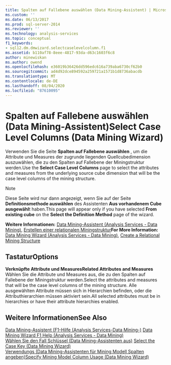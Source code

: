 ```yaml
---
title: Spalten auf Fallebene auswählen (Data Mining-Assistent) | Microsoft-Dokumentation
ms.custom: ''
ms.date: 06/13/2017
ms.prod: sql-server-2014
ms.reviewer: ''
ms.technology: analysis-services
ms.topic: conceptual
f1_keywords:
- sql12.dm.dmwizard.selectcaselevelcolumn.f1
ms.assetid: b110af78-8eee-4817-93da-d63c1603f6c8
author: minewiskan
ms.author: owend
ms.openlocfilehash: e36019b36426dd596edc616a739aba6730cf62b0
ms.sourcegitcommit: ad4d92dce894592a259721a1571b1d8736abacdb
ms.translationtype: MT
ms.contentlocale: de-DE
ms.lasthandoff: 08/04/2020
ms.locfileid: "87610095"
---
```

# <a name="select-case-level-columns-data-mining-wizard"></a><span data-ttu-id="74112-102">Spalten auf Fallebene auswählen (Data Mining-Assistent)</span><span class="sxs-lookup"><span data-stu-id="74112-102">Select Case Level Columns (Data Mining Wizard)</span></span>
  <span data-ttu-id="74112-103">Verwenden Sie die Seite **Spalten auf Fallebene auswählen** , um die Attribute und Measures der zugrunde liegenden Quellcubedimension auszuwählen, die zu den Spalten auf Fallebene der Miningstruktur werden.</span><span class="sxs-lookup"><span data-stu-id="74112-103">Use the **Select Case Level Columns** page to select the attributes and measures from the underlying source cube dimension that will be the case level columns of the mining structure.</span></span>  
  
> [!NOTE]  
>  <span data-ttu-id="74112-104">Diese Seite wird nur dann angezeigt, wenn Sie auf der Seite **Definitionsmethode auswählen** des Assistenten **Aus vorhandenem Cube ausgewähl**t haben.</span><span class="sxs-lookup"><span data-stu-id="74112-104">This page will appear only if you have selected **From existing cube** on the **Select the Definition Method** page of the wizard.</span></span>  
  
 <span data-ttu-id="74112-105">**Weitere Informationen:** [Data Mining-Assistent &#40;Analysis Services - Data Mining&#41;](data-mining/data-mining-wizard-analysis-services-data-mining.md), [Erstellen einer relationalen Miningstruktur](data-mining/create-a-relational-mining-structure.md)</span><span class="sxs-lookup"><span data-stu-id="74112-105">**For More Information:** [Data Mining Wizard &#40;Analysis Services - Data Mining&#41;](data-mining/data-mining-wizard-analysis-services-data-mining.md), [Create a Relational Mining Structure](data-mining/create-a-relational-mining-structure.md)</span></span>  
  
## <a name="options"></a><span data-ttu-id="74112-106">Tastatur</span><span class="sxs-lookup"><span data-stu-id="74112-106">Options</span></span>  
 <span data-ttu-id="74112-107">**Verknüpfte Attribute und Measures**</span><span class="sxs-lookup"><span data-stu-id="74112-107">**Related Attributes and Measures**</span></span>  
 <span data-ttu-id="74112-108">Wählen Sie die Attribute und Measures aus, die zu den Spalten auf Fallebene der Miningstruktur werden.</span><span class="sxs-lookup"><span data-stu-id="74112-108">Select the attributes and measures that will be the case level columns of the mining structure.</span></span> <span data-ttu-id="74112-109">Alle ausgewählten Attribute müssen sich in Hierarchien befinden, oder die Attributhierarchien müssen aktiviert sein.</span><span class="sxs-lookup"><span data-stu-id="74112-109">All selected attributes must be in hierarchies or have their attribute hierarchies enabled.</span></span>  
  
## <a name="see-also"></a><span data-ttu-id="74112-110">Weitere Informationen</span><span class="sxs-lookup"><span data-stu-id="74112-110">See Also</span></span>  
 <span data-ttu-id="74112-111">[Data Mining-Assistent (F1-Hilfe &#40;Analysis Services-Data Mining-&#41;](data-mining-wizard-f1-help-analysis-services-data-mining.md) </span><span class="sxs-lookup"><span data-stu-id="74112-111">[Data Mining Wizard F1 Help &#40;Analysis Services - Data Mining&#41;](data-mining-wizard-f1-help-analysis-services-data-mining.md) </span></span>  
 <span data-ttu-id="74112-112">[Wählen Sie den Fall Schlüssel &#40;Data Mining-Assistenten aus&#41;](select-the-case-key-data-mining-wizard.md) </span><span class="sxs-lookup"><span data-stu-id="74112-112">[Select the Case Key &#40;Data Mining Wizard&#41;](select-the-case-key-data-mining-wizard.md) </span></span>  
 [<span data-ttu-id="74112-113">Verwendungs &#40;Data Mining-Assistenten für Mining Modell Spalten angeben&#41;</span><span class="sxs-lookup"><span data-stu-id="74112-113">Specify Mining Model Column Usage &#40;Data Mining Wizard&#41;</span></span>](specify-mining-model-column-usage-data-mining-wizard.md)  
  
  
